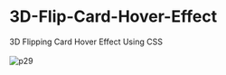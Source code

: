 # 3D-Flip-Card-Hover-Effect
3D Flipping Card Hover Effect Using CSS <br> <br>
![p29](https://user-images.githubusercontent.com/90318905/173033404-544f093f-4f62-489d-8151-f83565a2d085.jpg)

